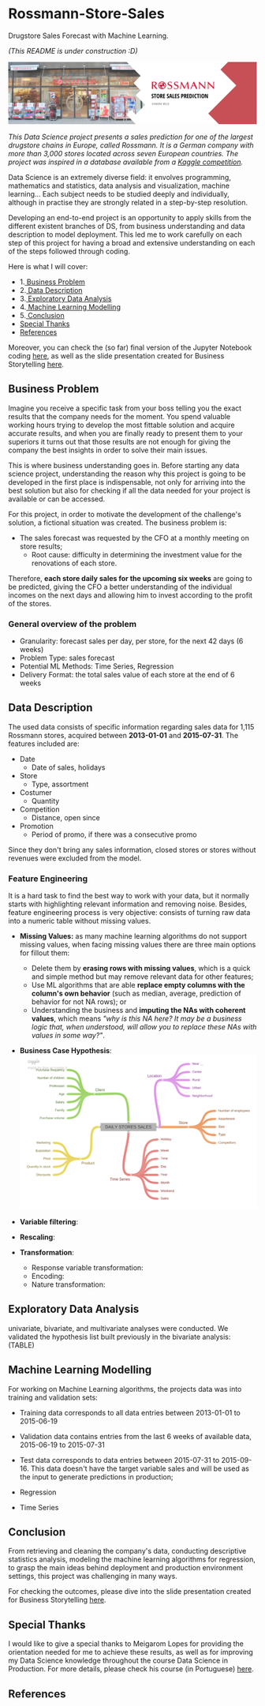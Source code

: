 # Rossmann-Store-Sales

Drugstore Sales Forecast with Machine Learning.

*(This README is under construction :D)*

![Image](img/README_banner.png)

*This Data Science project presents a sales prediction for one of the largest drugstore chains in Europe, called Rossmann. It is a German company with more than 3,000 stores located across seven European countries. The project was inspired in a database available from a [Kaggle competition](https://www.kaggle.com/c/rossmann-store-sales/overview).*

Data Science is an extremely diverse field: it envolves programming, mathematics and statistics, data analysis and visualization, machine learning... 
Each subject needs to be studied deeply and individually, although in practise they are strongly related in a step-by-step resolution.

Developing an end-to-end project is an opportunity to apply skills from the different existent branches of DS, from business understanding and data description to model deployment. This led me to work carefully on each step of this project for having a broad and extensive understanding on each of the steps followed through coding.

Here is what I will cover:

- 1.[ Business Problem](#business-problem)
- 2.[ Data Description](#data-description)
- 3.[ Exploratory Data Analysis](#exploratory-data-analysis)
- 4.[ Machine Learning Modelling](#machine-learning-modelling)
- 5.[ Conclusion](#conclusion)
- [Special Thanks](special-thanks)
- [References](#references)

Moreover, you can check the (so far) final version of the Jupyter Notebook coding [here](v10-Rossmann_Store_Sales.ipynb), as well as the slide presentation created for Business Storytelling [here](Project_Storytelling.pdf).

## Business Problem

Imagine you receive a specific task from your boss telling you the exact results that the company needs for the moment. You spend valuable working hours trying to develop the most fittable solution and acquire accurate results, and when you are finally ready to present them to your superiors it turns out that those results are not enough for giving the company the best insights in order to solve their main issues.

This is where business understanding goes in. Before starting any data science project, understanding the reason why this project is going to be developed in the first place is indispensable, not only for arriving into the best solution but also for checking if all the data needed for your project is available or can be accessed.

For this project, in order to motivate the development of the challenge's solution, a fictional situation was created. The business problem is:

- The sales forecast was requested by the CFO at a monthly meeting on store results;
  - Root cause: difficulty in determining the investment value for the renovations of each store.

Therefore, **each store daily sales for the upcoming six weeks** are going to be predicted, giving the CFO a better understanding of the individual incomes on the next days and allowing him to invest according to the profit of the stores.

### General overview of the problem

- Granularity: forecast sales per day, per store, for the next 42 days (6 weeks)
- Problem Type: sales forecast
- Potential ML Methods: Time Series, Regression
- Delivery Format: the total sales value of each store at the end of 6 weeks

## Data Description

The used data consists of specific information regarding sales data for 1,115 Rossmann stores, acquired between **2013-01-01** and **2015-07-31**. The features included are:
- Date
  - Date of sales, holidays
- Store
  - Type, assortment
- Costumer
  - Quantity
- Competition
  - Distance, open since
- Promotion
  - Period of promo, if there was a consecutive promo  

Since they don't bring any sales information, closed stores or stores without revenues were excluded from the model.

### Feature Engineering

It is a hard task to find the best way to work with your data, but it normally starts with highlighting relevant information and removing noise. Besides, feature engineering process is very objective: consists of turning raw data into a numeric table without missing values.

 - **Missing Values:** as many machine learning algorithms do not support missing values, when facing missing values there are three main options for fillout them:
    - Delete them by **erasing rows with missing values**, which is a quick and simple method but may remove relevant data for other features;
    - Use ML algorithms that are able **replace empty columns with the column's own behavior** (such as median, average, prediction of behavior for not NA rows); or
    - Understanding the business and **imputing the NAs with coherent values**, which means *"why is this NA here? It may be a business logic that, when understood, will allow you to replace these NAs with values in some way?"*. 

- **Business Case Hypothesis**:
![MindMap](img/Daily_Store_Sales.png)
- **Variable filtering**: 
- **Rescaling**: 
- **Transformation**:
  - Response variable transformation: 
  - Encoding: 
  - Nature transformation: 

## Exploratory Data Analysis

univariate, bivariate, and multivariate analyses were conducted. We validated the hypothesis list built previously in the bivariate analysis: 
(TABLE)

## Machine Learning Modelling

For working on Machine Learning algorithms, the projects data was into training and validation sets:

- Training data corresponds to all data entries between 2013-01-01 to 2015-06-19
- Validation data contains entries from the last 6 weeks of available data, 2015-06-19 to 2015-07-31
- Test data corresponds to data entries between 2015-07-31 to 2015-09-16. This data doesn't have the target variable sales and will be used as the input to generate predictions in production;

- Regression
- Time Series

## Conclusion

From retrieving and cleaning the company's data, conducting descriptive statistics analysis, modeling the machine learning algorithms for regression, to grasp the main ideas behind deployment and production environment settings, this project was challenging in many ways.

For checking the outcomes, please dive into the slide presentation created for Business Storytelling [here](Project_Storytelling.pdf).

## Special Thanks

I would like to give a special thanks to Meigarom Lopes for providing the orientation needed for me to achieve these results, as well as for improving my Data Science knowledge throughout the course Data Science in Production. For more details, please check his course (in Portuguese) [here](https://sejaumdatascientist.com/como-ser-um-data-scientist/).

## References
